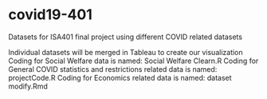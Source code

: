 # covid19-401
Datasets for ISA401 final project using different COVID related datasets

Individual datasets will be merged in Tableau to create our visualization
Coding for Social Welfare data is named: Social Welfare Clearn.R
Coding for General COVID statistics and restrictions related data is named: projectCode.R
Coding for Economics related data is named: dataset modify.Rmd
